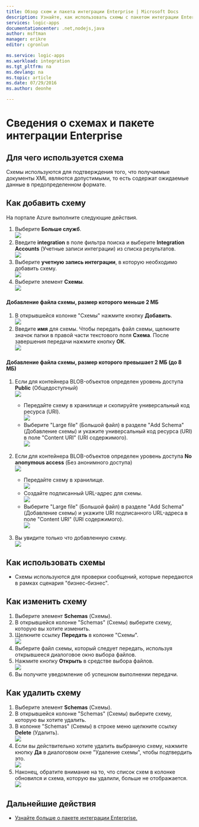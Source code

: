 ```yaml
---
title: Обзор схем и пакета интеграции Enterprise | Microsoft Docs
description: Узнайте, как использовать схемы с пакетом интеграции Enterprise и приложениями логики.
services: logic-apps
documentationcenter: .net,nodejs,java
author: msftman
manager: erikre
editor: cgronlun

ms.service: logic-apps
ms.workload: integration
ms.tgt_pltfrm: na
ms.devlang: na
ms.topic: article
ms.date: 07/29/2016
ms.author: deonhe

---
```

# Сведения о схемах и пакете интеграции Enterprise
## Для чего используется схема
Схемы используются для подтверждения того, что получаемые документы XML являются допустимыми, то есть содержат ожидаемые данные в предопределенном формате.

## Как добавить схему
На портале Azure выполните следующие действия.

1. Выберите **Больше служб**.  
   ![](./media/app-service-logic-enterprise-integration-overview/overview-11.png)    
2. Введите **integration** в поле фильтра поиска и выберите **Integration Accounts** (Учетные записи интеграции) из списка результатов.     
   ![](./media/app-service-logic-enterprise-integration-overview/overview-21.png)  
3. Выберите **учетную запись интеграции**, в которую необходимо добавить схему.    
   ![](./media/app-service-logic-enterprise-integration-overview/overview-31.png)
4. Выберите элемент **Схемы**.  
   ![](./media/app-service-logic-enterprise-integration-schemas/schema-11.png)  

#### Добавление файла схемы, размер которого меньше 2 МБ
1. В открывшейся колонке "Схемы" нажмите кнопку **Добавить**.  
   ![](./media/app-service-logic-enterprise-integration-schemas/schema-21.png)  
2. Введите **имя** для схемы. Чтобы передать файл схемы, щелкните значок папки в правой части текстового поля **Схема**. После завершения передачи нажмите кнопку **ОК**.    
   ![](./media/app-service-logic-enterprise-integration-schemas/schema-31.png)  

#### Добавление файла схемы, размер которого превышает 2 МБ (до 8 МБ)
1. Если для контейнера BLOB-объектов определен уровень доступа **Public** (Общедоступный)  
   ![](./media/app-service-logic-enterprise-integration-schemas/blob-public.png)  
   
   * Передайте схему в хранилище и скопируйте универсальный код ресурса (URI).  
     ![](./media/app-service-logic-enterprise-integration-schemas/schema-blob.png)  
   * Выберите "Large file" (Большой файл) в разделе "Add Schema" (Добавление схемы) и укажите универсальный код ресурса (URI) в поле "Content URI" (URI содержимого).  
     ![](./media/app-service-logic-enterprise-integration-schemas/schema-largefile.png)  
2. Если для контейнера BLOB-объектов определен уровень доступа **No anonymous access** (Без анонимного доступа)  
   ![](./media/app-service-logic-enterprise-integration-schemas/blob-1.png)  
   
   * Передайте схему в хранилище.  
     ![](./media/app-service-logic-enterprise-integration-schemas/blob-3.png)
   * Создайте подписанный URL-адрес для схемы.  
     ![](./media/app-service-logic-enterprise-integration-schemas/blob-2.png)
   * Выберите "Large file" (Большой файл) в разделе "Add Schema" (Добавление схемы) и укажите URI подписанного URL-адреса в поле "Content URI" (URI содержимого).  
     ![](./media/app-service-logic-enterprise-integration-schemas/schema-largefile.png)  
3. Вы увидите только что добавленную схему.  
   ![](./media/app-service-logic-enterprise-integration-schemas/schema-41.png) 

## Как использовать схемы
* Схемы используются для проверки сообщений, которые передаются в рамках сценария "бизнес-бизнес".  

## Как изменить схему
1. Выберите элемент **Schemas** (Схемы).  
2. В открывшейся колонке "Schemas" (Схемы) выберите схему, которую вы хотите изменить.
3. Щелкните ссылку **Передать** в колонке "Схемы".  
   ![](./media/app-service-logic-enterprise-integration-schemas/edit-12.png)    
4. Выберите файл схемы, который следует передать, используя открывшееся диалоговое окно выбора файлов.
5. Нажмите кнопку **Открыть** в средстве выбора файлов.  
   ![](./media/app-service-logic-enterprise-integration-schemas/edit-31.png)  
6. Вы получите уведомление об успешном выполнении передачи.  

## Как удалить схему
1. Выберите элемент **Schemas** (Схемы).  
2. В открывшейся колонке "Schemas" (Схемы) выберите схему, которую вы хотите удалить.  
3. В колонке "Schemas" (Схемы) в строке меню щелкните ссылку **Delete** (Удалить).  
   ![](./media/app-service-logic-enterprise-integration-schemas/delete-12.png)  
4. Если вы действительно хотите удалить выбранную схему, нажмите кнопку **Да** в диалоговом окне "Удаление схемы", чтобы подтвердить это.  
   ![](./media/app-service-logic-enterprise-integration-schemas/delete-21.png)  
5. Наконец, обратите внимание на то, что список схем в колонке обновился и схема, которую вы удалили, больше не отображается.  
   ![](./media/app-service-logic-enterprise-integration-schemas/delete-31.png)    

## Дальнейшие действия
* [Узнайте больше о пакете интеграции Enterprise.](app-service-logic-enterprise-integration-overview.md "Узнайте о пакете интеграции Enterprise.")

<!----HONumber=AcomDC_0921_2016-->